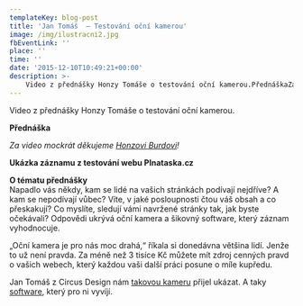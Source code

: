 ```yaml
---
templateKey: blog-post
title: 'Jan Tomáš  – Testování oční kamerou'
image: /img/ilustracni2.jpg
fbEventLink: ''
place: ''
time: ''
date: '2015-12-10T10:49:21+00:00'
description: >-
    Video z přednášky Honzy Tomáše o testování oční kamerou.PřednáškaZa video mockrát děkujeme Honzovi Burdovi!Ukázka záznamu z testování webu Plnataska.czO tématu přednáškyNapadlo vás...
---
```

Video z přednášky Honzy Tomáše o testování oční kamerou.

**Přednáška**  
  
_Za video mockrát děkujeme [Honzovi Burdovi](https://cz.linkedin.com/in/jan-burda-b461817)!_

**Ukázka záznamu z testování webu Plnataska.cz**

**O tématu přednášky**  
Napadlo vás někdy, kam se lidé na vašich stránkách podívají nejdříve? A kam se nepodívají vůbec? Víte, v jaké posloupnosti čtou váš obsah a co přeskakují? Co myslíte, sledují vámi navržené stránky tak, jak byste očekávali? Odpovědi ukrývá oční kamera a šikovný software, který záznam vyhodnocuje.

„Oční kamera je pro nás moc drahá,“ říkala si donedávna většina lidí. Jenže to už není pravda. Za méně než 3 tisíce Kč můžete mít zdroj cenných pravd o vašich webech, který každou vaši další práci posune o míle kupředu.

Jan Tomáš z Circus Design nám [takovou kameru](http://theeyetribe.com/) přijel ukázat. A taky [software](http://www.circusdesign.cz/icu/), který pro ni vyvíjí.